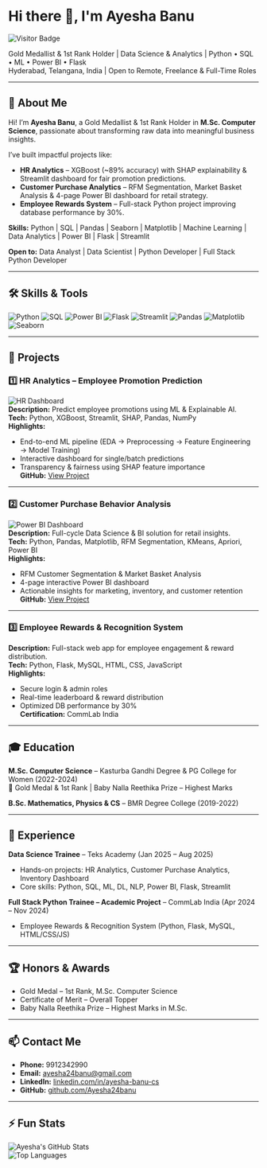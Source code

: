 # Hi there 👋, I'm Ayesha Banu

![Visitor Badge](https://visitor-badge.laobi.icu/badge?page_id=Ayesha24banu)

Gold Medallist & 1st Rank Holder | Data Science & Analytics | Python • SQL • ML • Power BI • Flask  
Hyderabad, Telangana, India | Open to Remote, Freelance & Full-Time Roles  

---

## 📖 About Me
Hi! I’m **Ayesha Banu**, a Gold Medallist & 1st Rank Holder in **M.Sc. Computer Science**, passionate about transforming raw data into meaningful business insights.  

I’ve built impactful projects like:

- **HR Analytics** – XGBoost (~89% accuracy) with SHAP explainability & Streamlit dashboard for fair promotion predictions.  
- **Customer Purchase Analytics** – RFM Segmentation, Market Basket Analysis & 4-page Power BI dashboard for retail strategy.  
- **Employee Rewards System** – Full-stack Python project improving database performance by 30%.  

**Skills:** Python | SQL | Pandas | Seaborn | Matplotlib | Machine Learning | Data Analytics | Power BI | Flask | Streamlit  

**Open to:** Data Analyst | Data Scientist | Python Developer | Full Stack Python Developer  

---

## 🛠️ Skills & Tools

![Python](https://img.shields.io/badge/Python-3776AB?style=for-the-badge&logo=python&logoColor=white)
![SQL](https://img.shields.io/badge/SQL-4479A1?style=for-the-badge&logo=mysql&logoColor=white)
![Power BI](https://img.shields.io/badge/Power%20BI-F2C80F?style=for-the-badge&logo=power-bi&logoColor=white)
![Flask](https://img.shields.io/badge/Flask-000000?style=for-the-badge&logo=flask&logoColor=white)
![Streamlit](https://img.shields.io/badge/Streamlit-FF4B4B?style=for-the-badge&logo=streamlit&logoColor=white)
![Pandas](https://img.shields.io/badge/Pandas-150458?style=for-the-badge&logo=pandas&logoColor=white)
![Matplotlib](https://img.shields.io/badge/Matplotlib-11557C?style=for-the-badge&logo=matplotlib&logoColor=white)
![Seaborn](https://img.shields.io/badge/Seaborn-4C72B0?style=for-the-badge)

---

## 📂 Projects

### 1️⃣ HR Analytics – Employee Promotion Prediction
![HR Dashboard](https://github.com/Ayesha24banu/HR-Analytics-Employee-Promotion-Prediction/raw/main/demo.gif)  
**Description:** Predict employee promotions using ML & Explainable AI.  
**Tech:** Python, XGBoost, Streamlit, SHAP, Pandas, NumPy  
**Highlights:**  
- End-to-end ML pipeline (EDA → Preprocessing → Feature Engineering → Model Training)  
- Interactive dashboard for single/batch predictions  
- Transparency & fairness using SHAP feature importance  
**GitHub:** [View Project](https://github.com/Ayesha24banu/HR-Analytics-Employee-Promotion-Prediction)  

---

### 2️⃣ Customer Purchase Behavior Analysis
![Power BI Dashboard](https://github.com/Ayesha24banu/Customer-Purchase-Analytics/raw/main/dashboard_preview.gif)  
**Description:** Full-cycle Data Science & BI solution for retail insights.  
**Tech:** Python, Pandas, Matplotlib, RFM Segmentation, KMeans, Apriori, Power BI  
**Highlights:**  
- RFM Customer Segmentation & Market Basket Analysis  
- 4-page interactive Power BI dashboard  
- Actionable insights for marketing, inventory, and customer retention  
**GitHub:** [View Project](https://github.com/Ayesha24banu)  

---

### 3️⃣ Employee Rewards & Recognition System
**Description:** Full-stack web app for employee engagement & reward distribution.  
**Tech:** Python, Flask, MySQL, HTML, CSS, JavaScript  
**Highlights:**  
- Secure login & admin roles  
- Real-time leaderboard & reward distribution  
- Optimized DB performance by 30%  
**Certification:** CommLab India  

---

## 🎓 Education
**M.Sc. Computer Science** – Kasturba Gandhi Degree & PG College for Women (2022-2024)  
🏅 Gold Medal & 1st Rank | Baby Nalla Reethika Prize – Highest Marks  

**B.Sc. Mathematics, Physics & CS** – BMR Degree College (2019-2022)  

---

## 💼 Experience
**Data Science Trainee** – Teks Academy (Jan 2025 – Aug 2025)  
- Hands-on projects: HR Analytics, Customer Purchase Analytics, Inventory Dashboard  
- Core skills: Python, SQL, ML, DL, NLP, Power BI, Flask, Streamlit  

**Full Stack Python Trainee – Academic Project** – CommLab India (Apr 2024 – Nov 2024)  
- Employee Rewards & Recognition System (Python, Flask, MySQL, HTML/CSS/JS)  

---

## 🏆 Honors & Awards
- Gold Medal – 1st Rank, M.Sc. Computer Science  
- Certificate of Merit – Overall Topper  
- Baby Nalla Reethika Prize – Highest Marks in M.Sc.  

---

## 📫 Contact Me
- **Phone:** 9912342990  
- **Email:** ayesha24banu@gmail.com  
- **LinkedIn:** [linkedin.com/in/ayesha-banu-cs](https://www.linkedin.com/in/ayesha-banu-cs)  
- **GitHub:** [github.com/Ayesha24banu](https://github.com/Ayesha24banu)  

---

## ⚡ Fun Stats

![Ayesha's GitHub Stats](https://github-readme-stats.vercel.app/api?username=Ayesha24banu&show_icons=true&theme=radical)  
![Top Languages](https://github-readme-stats.vercel.app/api/top-langs/?username=Ayesha24banu&layout=compact&theme=radical)
